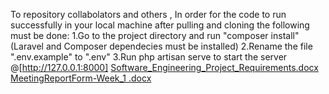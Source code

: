 To repository collabolators and others , In order for the code to run successfully in your local machine after pulling and cloning the following must be done:
1.Go to the project directory and run "composer install" (Laravel and Composer dependecies must be installed)
2.Rename the file ".env.example" to ".env"
3.Run php artisan serve to start the server @[http://127.0.0.1:8000]
[Software_Engineering_Project_Requirements.docx](https://github.com/JonKurmaku/Software-Engineering-Project/files/14587188/Software_Engineering_Project_Requirements.docx)
[MeetingReportForm-Week_1 .docx](https://github.com/JonKurmaku/Software-Engineering-Project/files/14587173/MeetingReportForm-Week_1.docx)
